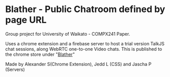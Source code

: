 # Blather  -  Public Chatroom defined by page URL
Group project for University of Waikato - COMPX241 Paper. 

Uses a chrome extension and a firebase server to host a trial version TalkJS chat sessions, along WebRTC one-to-one Video chats. 
This is published to the chrome store under "[Blather](https://chrome.google.com/webstore/detail/blather/kpaepkggblhackjpncjndjknlnbdkiga)"

Made by Alexander S(Chrome Extension), Jedd L (CSS) and Jascha P (Servers)
